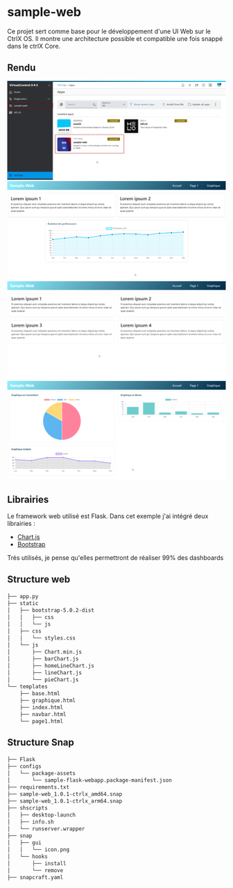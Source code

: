 # sample-web

Ce projet sert comme base pour le développement d'une UI Web sur le CtrlX OS. Il montre une architecture possible et compatible une fois snappé dans le ctrlX Core. 

## Rendu 

![alt text](ReadmePic/app.png)
![alt text](ReadmePic/home.png)
![alt text](ReadmePic/page1.png)
![alt text](ReadmePic/graphic.png)

## Librairies

Le framework web utilisé est Flask. Dans cet exemple j'ai intégré deux librairies : 
- [Chart.js](https://www.chartjs.org/)
- [Bootstrap](https://getbootstrap.com/)

Très utilisés, je pense qu'elles permettront de réaliser 99% des dashboards

## Structure web

```
├── app.py
├── static
│   ├── bootstrap-5.0.2-dist
│   │   ├── css
│   │   └── js
│   ├── css
│   │   └── styles.css
│   └── js
│       ├── Chart.min.js
│       ├── barChart.js
│       ├── homeLineChart.js
│       ├── lineChart.js
│       └── pieChart.js
└── templates
    ├── base.html
    ├── graphique.html
    ├── index.html
    ├── navbar.html
    └── page1.html
```

## Structure Snap

```
├── Flask
├── configs
│   └── package-assets
│       └── sample-flask-webapp.package-manifest.json
├── requirements.txt
├── sample-web_1.0.1-ctrlx_amd64.snap
├── sample-web_1.0.1-ctrlx_arm64.snap
├── shscripts
│   ├── desktop-launch
│   ├── info.sh
│   └── runserver.wrapper
├── snap
│   ├── gui
│   │   └── icon.png
│   └── hooks
│       ├── install
│       └── remove
├── snapcraft.yaml
